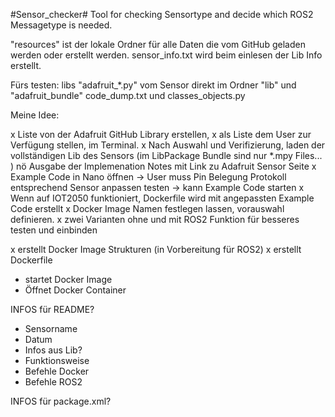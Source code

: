 #Sensor_checker#
Tool for checking Sensortype and decide which ROS2 Messagetype is needed.

"resources" ist der lokale Ordner für alle Daten die vom GitHub geladen werden oder erstellt werden.
sensor_info.txt wird beim einlesen der Lib Info erstellt.

Fürs testen:
libs "adafruit_*.py" vom Sensor direkt im Ordner
"lib" und "adafruit_bundle"
code_dump.txt und classes_objects.py


Meine Idee:

x Liste von der Adafruit GitHub Library erstellen,
x als Liste dem User zur Verfügung stellen, im Terminal.
x Nach Auswahl und Verifizierung, laden der vollständigen Lib des Sensors (im LibPackage Bundle sind nur *.mpy Files... )
nö Ausgabe der Implemenation Notes mit Link zu Adafruit Sensor Seite
x Example Code in Nano öffnen
-> User muss Pin Belegung Protokoll entsprechend Sensor anpassen testen
-> kann Example Code starten
x Wenn auf IOT2050 funktioniert, Dockerfile wird mit angepassten Example Code erstellt
x Docker Image Namen festlegen lassen, vorauswahl definieren.
x zwei Varianten ohne und mit ROS2 Funktion für besseres testen und einbinden

x erstellt Docker Image Strukturen (in Vorbereitung für ROS2)
x erstellt Dockerfile

- startet Docker Image
- Öffnet Docker Container


INFOS für README?

- Sensorname
- Datum
- Infos aus Lib?
- Funktionsweise
- Befehle Docker
- Befehle ROS2

INFOS für package.xml?
